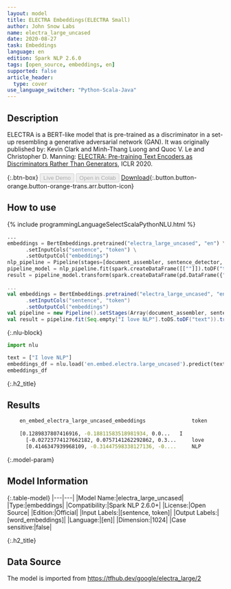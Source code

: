 ```yaml
---
layout: model
title: ELECTRA Embeddings(ELECTRA Small)
author: John Snow Labs
name: electra_large_uncased
date: 2020-08-27
task: Embeddings
language: en
edition: Spark NLP 2.6.0
tags: [open_source, embeddings, en]
supported: false
article_header:
  type: cover
use_language_switcher: "Python-Scala-Java"
---
```


## Description
ELECTRA is a BERT-like model that is pre-trained as a discriminator in a set-up resembling a generative adversarial network (GAN). It was originally published by:
Kevin Clark and Minh-Thang Luong and Quoc V. Le and Christopher D. Manning: [ELECTRA: Pre-training Text Encoders as Discriminators Rather Than Generators](https://openreview.net/forum?id=r1xMH1BtvB), ICLR 2020.

{:.btn-box}
<button class="button button-orange" disabled>Live Demo</button>
<button class="button button-orange" disabled>Open in Colab</button>
[Download](https://s3.amazonaws.com/auxdata.johnsnowlabs.com/public/models/electra_large_uncased_en_2.6.0_2.4_1598485645331.zip){:.button.button-orange.button-orange-trans.arr.button-icon}

## How to use

<div class="tabs-box" markdown="1">

{% include programmingLanguageSelectScalaPythonNLU.html %}

```python
...
embeddings = BertEmbeddings.pretrained("electra_large_uncased", "en") \
      .setInputCols("sentence", "token") \
      .setOutputCol("embeddings")
nlp_pipeline = Pipeline(stages=[document_assembler, sentence_detector, tokenizer, embeddings])
pipeline_model = nlp_pipeline.fit(spark.createDataFrame([[""]]).toDF("text"))
result = pipeline_model.transform(spark.createDataFrame(pd.DataFrame({"text": ["I love NLP"]})))
```

```scala
...
val embeddings = BertEmbeddings.pretrained("electra_large_uncased", "en")
      .setInputCols("sentence", "token")
      .setOutputCol("embeddings")
val pipeline = new Pipeline().setStages(Array(document_assembler, sentence_detector, tokenizer, embeddings))
val result = pipeline.fit(Seq.empty["I love NLP"].toDS.toDF("text")).transform(data)
```

{:.nlu-block}
```python
import nlu

text = ["I love NLP"]
embeddings_df = nlu.load('en.embed.electra.large_uncased').predict(text, output_level='token')
embeddings_df
```

</div>

{:.h2_title}
## Results
```bash
	en_embed_electra_large_uncased_embeddings	            token
		
	[0.1289837807416916, -0.18811583518981934, 0.0... 	I
      [-0.02723774127662182, 0.0757141262292862, 0.3... 	love
      [0.4146347939968109, -0.31447598338127136, -0.... 	NLP
```

{:.model-param}
## Model Information

{:.table-model}
|---|---|
|Model Name:|electra_large_uncased|
|Type:|embeddings|
|Compatibility:|Spark NLP 2.6.0+|
|License:|Open Source|
|Edition:|Official|
|Input Labels:|[sentence, token]|
|Output Labels:|[word_embeddings]|
|Language:|[en]|
|Dimension:|1024|
|Case sensitive:|false|

{:.h2_title}
## Data Source
The model is imported from https://tfhub.dev/google/electra_large/2
